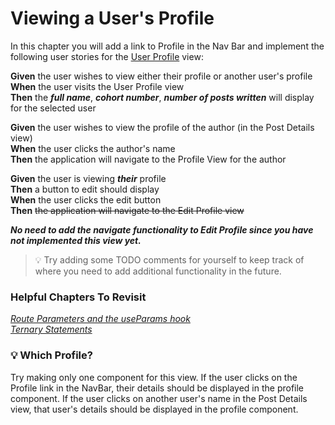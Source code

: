 # Viewing a User's Profile
In this chapter you will add a link to Profile in the Nav Bar and implement the following user stories for the [User Profile](./LEARN_WIREFRAME.md#-user-profile) view:

**Given** the user wishes to view either their profile or another user's profile<br>
**When** the user visits the User Profile view<br>
**Then** the ***full name***, ***cohort number***, ***number of posts written*** will display for the selected user

**Given** the user wishes to view the profile of the author (in the Post Details view)<br>
**When** the user clicks the author's name<br>
**Then** the application will navigate to the Profile View for the author

**Given** the user is viewing ***their*** profile<br>
**Then** a button to edit should display<br>
**When** the user clicks the edit button<br>
**Then** ~~the application will navigate to the Edit Profile view~~

***No need to add the navigate functionality to Edit Profile since you have not implemented this view yet.*** 

>💡 Try adding some TODO comments for yourself to keep track of where you need to add additional functionality in the future.


### Helpful Chapters To Revisit

*[Route Parameters and the useParams hook](./REPAIR_CUST_DETAILS.md#route-parameters-and-the-useparams-hook)*<br>
*[Ternary Statements](./REPAIR_CUSTOMER_LIST.md#ternary-statements)*

### 💡 Which Profile?
Try making only one component for this view. If the user clicks on the Profile link in the NavBar, their details should be displayed in the profile component. If the user clicks on another user's name in the Post Details view, that user's details should be displayed in the profile component. 